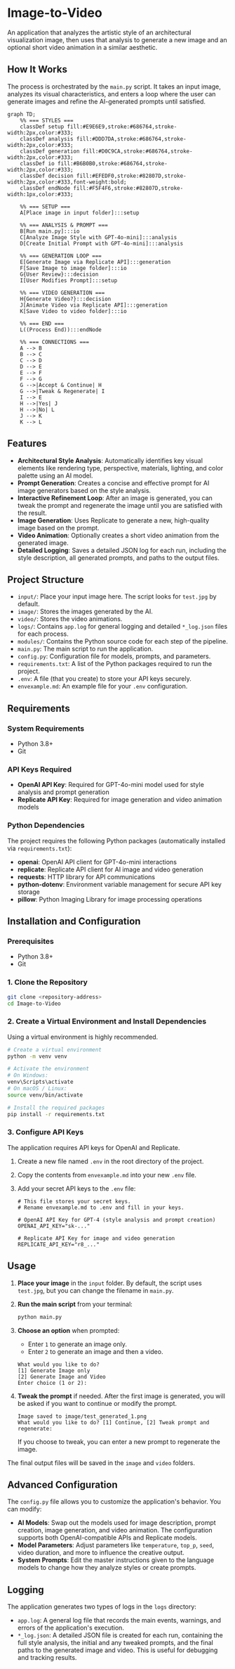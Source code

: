 # Image-to-Video

An application that analyzes the artistic style of an architectural visualization image, then uses that analysis to generate a new image and an optional short video animation in a similar aesthetic.

## How It Works

The process is orchestrated by the `main.py` script. It takes an input image, analyzes its visual characteristics, and enters a loop where the user can generate images and refine the AI-generated prompts until satisfied.

```mermaid
graph TD;
    %% === STYLES ===
    classDef setup fill:#E9E6E9,stroke:#686764,stroke-width:2px,color:#333;
    classDef analysis fill:#DDD7DA,stroke:#686764,stroke-width:2px,color:#333;
    classDef generation fill:#D0C9CA,stroke:#686764,stroke-width:2px,color:#333;
    classDef io fill:#B6B0B0,stroke:#686764,stroke-width:2px,color:#333;
    classDef decision fill:#EFEDF0,stroke:#82807D,stroke-width:2px,color:#333,font-weight:bold;
    classDef endNode fill:#F5F4F6,stroke:#82807D,stroke-width:1px,color:#333;

    %% === SETUP ===
    A[Place image in input folder]:::setup

    %% === ANALYSIS & PROMPT ===
    B[Run main.py]:::io
    C[Analyze Image Style with GPT-4o-mini]:::analysis
    D[Create Initial Prompt with GPT-4o-mini]:::analysis

    %% === GENERATION LOOP ===
    E[Generate Image via Replicate API]:::generation
    F[Save Image to image folder]:::io
    G{User Review}:::decision
    I[User Modifies Prompt]:::setup

    %% === VIDEO GENERATION ===
    H{Generate Video?}:::decision
    J[Animate Video via Replicate API]:::generation
    K[Save Video to video folder]:::io

    %% === END ===
    L((Process End)):::endNode

    %% === CONNECTIONS ===
    A --> B
    B --> C
    C --> D
    D --> E
    E --> F
    F --> G
    G -->|Accept & Continue| H
    G -->|Tweak & Regenerate| I
    I --> E
    H -->|Yes| J
    H -->|No| L
    J --> K
    K --> L
```

## Features

- **Architectural Style Analysis**: Automatically identifies key visual elements like rendering type, perspective, materials, lighting, and color palette using an AI model.
- **Prompt Generation**: Creates a concise and effective prompt for AI image generators based on the style analysis.
- **Interactive Refinement Loop**: After an image is generated, you can tweak the prompt and regenerate the image until you are satisfied with the result.
- **Image Generation**: Uses Replicate to generate a new, high-quality image based on the prompt.
- **Video Animation**: Optionally creates a short video animation from the generated image.
- **Detailed Logging**: Saves a detailed JSON log for each run, including the style description, all generated prompts, and paths to the output files.

## Project Structure

- `input/`: Place your input image here. The script looks for `test.jpg` by default.
- `image/`: Stores the images generated by the AI.
- `video/`: Stores the video animations.
- `logs/`: Contains `app.log` for general logging and detailed `*_log.json` files for each process.
- `modules/`: Contains the Python source code for each step of the pipeline.
- `main.py`: The main script to run the application.
- `config.py`: Configuration file for models, prompts, and parameters.
- `requirements.txt`: A list of the Python packages required to run the project.
- `.env`: A file (that you create) to store your API keys securely.
- `envexample.md`: An example file for your `.env` configuration.

## Requirements

### System Requirements
- Python 3.8+
- Git

### API Keys Required
- **OpenAI API Key**: Required for GPT-4o-mini model used for style analysis and prompt generation
- **Replicate API Key**: Required for image generation and video animation models

### Python Dependencies

The project requires the following Python packages (automatically installed via `requirements.txt`):

- **openai**: OpenAI API client for GPT-4o-mini interactions
- **replicate**: Replicate API client for AI image and video generation
- **requests**: HTTP library for API communications
- **python-dotenv**: Environment variable management for secure API key storage
- **pillow**: Python Imaging Library for image processing operations

## Installation and Configuration

### Prerequisites
- Python 3.8+
- Git

### 1. Clone the Repository

```bash
git clone <repository-address>
cd Image-to-Video
```

### 2. Create a Virtual Environment and Install Dependencies

Using a virtual environment is highly recommended.

```bash
# Create a virtual environment
python -m venv venv

# Activate the environment
# On Windows:
venv\Scripts\activate
# On macOS / Linux:
source venv/bin/activate

# Install the required packages
pip install -r requirements.txt
```

### 3. Configure API Keys

The application requires API keys for OpenAI and Replicate.

1.  Create a new file named `.env` in the root directory of the project.
2.  Copy the contents from `envexample.md` into your new `.env` file.
3.  Add your secret API keys to the `.env` file:

    ```.env
    # This file stores your secret keys.
    # Rename envexample.md to .env and fill in your keys.

    # OpenAI API Key for GPT-4 (style analysis and prompt creation)
    OPENAI_API_KEY="sk-..."

    # Replicate API Key for image and video generation
    REPLICATE_API_KEY="r8_..."
    ```

## Usage

1.  **Place your image** in the `input` folder. By default, the script uses `test.jpg`, but you can change the filename in `main.py`.

2.  **Run the main script** from your terminal:

    ```bash
    python main.py
    ```

3.  **Choose an option** when prompted:
    - Enter `1` to generate an image only.
    - Enter `2` to generate an image and then a video.

    ```
    What would you like to do?
    [1] Generate Image only
    [2] Generate Image and Video
    Enter choice (1 or 2):
    ```
4. **Tweak the prompt** if needed. After the first image is generated, you will be asked if you want to continue or modify the prompt.
    ```
    Image saved to image/test_generated_1.png
    What would you like to do? [1] Continue, [2] Tweak prompt and regenerate:
    ```
    If you choose to tweak, you can enter a new prompt to regenerate the image.

The final output files will be saved in the `image` and `video` folders.

## Advanced Configuration

The `config.py` file allows you to customize the application's behavior. You can modify:
- **AI Models**: Swap out the models used for image description, prompt creation, image generation, and video animation. The configuration supports both OpenAI-compatible APIs and Replicate models.
- **Model Parameters**: Adjust parameters like `temperature`, `top_p`, `seed`, video duration, and more to influence the creative output.
- **System Prompts**: Edit the master instructions given to the language models to change how they analyze styles or create prompts.

## Logging

The application generates two types of logs in the `logs` directory:
- `app.log`: A general log file that records the main events, warnings, and errors of the application's execution.
- `*_log.json`: A detailed JSON file is created for each run, containing the full style analysis, the initial and any tweaked prompts, and the final paths to the generated image and video. This is useful for debugging and tracking results.
